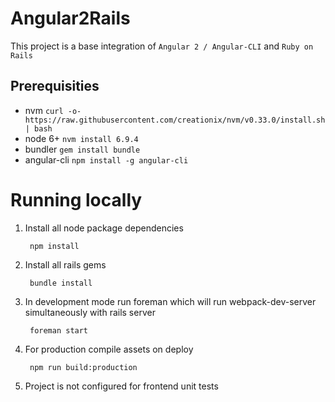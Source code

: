 # Angular2Rails

This project is a base integration of `Angular 2 / Angular-CLI` and `Ruby on Rails`

## Prerequisities

   * nvm `curl -o- https://raw.githubusercontent.com/creationix/nvm/v0.33.0/install.sh | bash`
   * node 6+  `nvm install 6.9.4`
   * bundler `gem install bundle`
   * angular-cli `npm install -g angular-cli` 
   
# Running locally
   
1. Install all node package dependencies
   
        npm install

2. Install all rails gems 
        
        bundle install

3. In development mode run foreman which will run webpack-dev-server simultaneously with rails server
        
        foreman start
        
4. For production compile assets on deploy
        
        npm run build:production
        
5. Project is not configured for frontend unit tests         